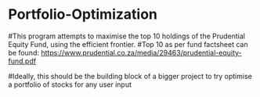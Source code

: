 # Portfolio-Optimization

#This program attempts to maximise the top 10 holdings of the Prudential Equity Fund, using the efficient frontier.
#Top 10 as per fund factsheet can be found: https://www.prudential.co.za/media/29463/prudential-equity-fund.pdf

#Ideally, this should be the building block of a bigger project to try optimise a portfolio of stocks for any user input
